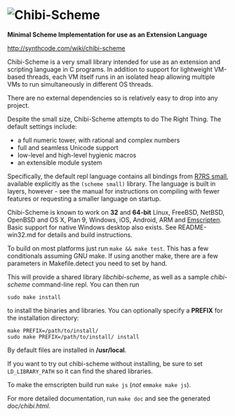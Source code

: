 # ![Chibi-Scheme](https://goo.gl/ZDtn4q)

**Minimal Scheme Implementation for use as an Extension Language**

http://synthcode.com/wiki/chibi-scheme

Chibi-Scheme is a very small library intended for use as an extension
and scripting language in C programs.  In addition to support for
lightweight VM-based threads, each VM itself runs in an isolated heap
allowing multiple VMs to run simultaneously in different OS threads.

There are no external dependencies so is relatively easy to drop into
any project.

Despite the small size, Chibi-Scheme attempts to do The Right Thing.
The default settings include:

* a full numeric tower, with rational and complex numbers
* full and seamless Unicode support
* low-level and high-level hygienic macros
* an extensible module system

Specifically, the default repl language contains all bindings from
[R7RS small](https://small.r7rs.org/), available explicitly as the
`(scheme small)` library.  The language is built in layers, however -
see the manual for instructions on compiling with fewer features or
requesting a smaller language on startup.

Chibi-Scheme is known to work on **32** and **64-bit** Linux, FreeBSD,
NetBSD, OpenBSD and OS X, Plan 9, Windows, iOS, Android,
ARM and [Emscripten](https://kripken.github.io/emscripten-site).  Basic
support for native Windows desktop also exists. See README-win32.md
for details and build instructions.

To build on most platforms just run `make && make test`.  This has a
few conditionals assuming GNU make.  If using another make, there are
a few parameters in Makefile.detect you need to set by hand.

This will provide a shared library *libchibi-scheme*, as well as a
sample *chibi-scheme* command-line repl.  You can then run

    sudo make install

to install the binaries and libraries.  You can optionally specify a
**PREFIX** for the installation directory:

    make PREFIX=/path/to/install/
    sudo make PREFIX=/path/to/install/ install

By default files are installed in **/usr/local**.

If you want to try out chibi-scheme without installing, be sure to set
`LD_LIBRARY_PATH` so it can find the shared libraries.

To make the emscripten build run `make js` (_not_ `emmake make js`).

For more detailed documentation, run `make doc` and see the generated
*doc/chibi.html*.
